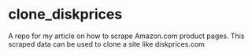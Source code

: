 # clone_diskprices
A repo for my article on how to scrape Amazon.com product pages. This scraped data can be used to clone a site like diskprices.com
